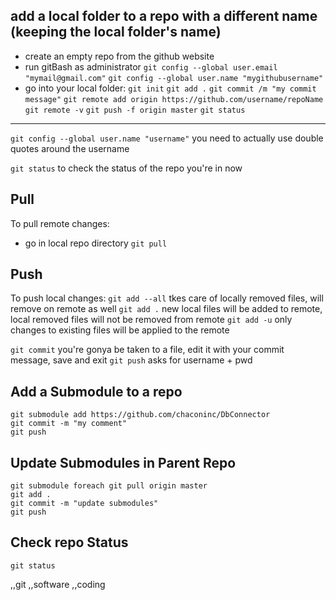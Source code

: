 ## add a local folder to a repo with a different name (keeping the local folder's name)
* create an empty repo from the github website
* run gitBash as administrator
`git config --global user.email "mymail@gmail.com"`
`git config --global user.name "mygithubusername"`
* go into your local folder:
`git init`
`git add .`
`git commit /m "my commit message"`
`git remote add origin https://github.com/username/repoName`
`git remote -v`
`git push -f origin master`
`git status`

---

`git config --global user.name "username"`
you need to actually use double quotes around the username

`git status` to check the status of the repo you're in now

## Pull
To pull remote changes:
* go in local repo directory
`git pull`

## Push
To push local changes:
`git add --all` tkes care of locally removed files, will remove on remote as well
`git add .` new local files will be added to remote, local removed files will not be removed from remote
`git add -u` only changes to existing files will be applied to the remote

`git commit` you're gonya be taken to a file, edit it with your commit message, save and exit
`git push` asks for username + pwd

## Add a Submodule to a repo
~~~~
git submodule add https://github.com/chaconinc/DbConnector
git commit -m "my comment"
git push
~~~~

## Update Submodules in Parent Repo
~~~~
git submodule foreach git pull origin master
git add .
git commit -m "update submodules"
git push
~~~~


## Check repo Status
~~~~
git status
~~~~

,,git
,,software
,,coding